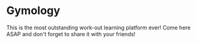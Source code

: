 # Gymology
This is the most outstanding work-out learning platform ever! Come here ASAP and don't forget to share it with your friends!
